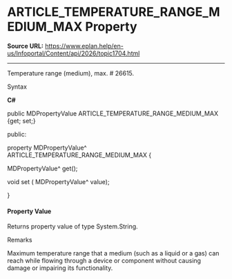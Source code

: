 # ARTICLE_TEMPERATURE_RANGE_MEDIUM_MAX Property

**Source URL:** https://www.eplan.help/en-us/Infoportal/Content/api/2026/topic1704.html

---

Temperature range (medium), max. # 26615.

Syntax

**C#**



public MDPropertyValue ARTICLE_TEMPERATURE_RANGE_MEDIUM_MAX {get; set;}

public:

property MDPropertyValue^ ARTICLE_TEMPERATURE_RANGE_MEDIUM_MAX {

   MDPropertyValue^ get();

   void set (    MDPropertyValue^ value);

}


#### Property Value

Returns property value of type System.String.

Remarks

Maximum temperature range that a medium (such as a liquid or a gas) can reach while flowing through a device or component without causing damage or impairing its functionality.
